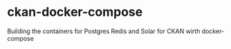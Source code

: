 # ckan-docker-compose
Building the containers for Postgres Redis and Solar for CKAN wirth docker-compose
